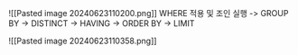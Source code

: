 ![[Pasted image 20240623110200.png]]
WHERE 적용 및 조인 실행 -> GROUP BY -> DISTINCT -> HAVING -> ORDER BY -> LIMIT

![[Pasted image 20240623110358.png]]
